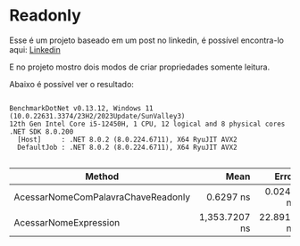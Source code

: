 
# Readonly

Esse é um projeto baseado em um post no linkedin, é possível encontra-lo aqui: [Linkedin]()

E no projeto mostro dois modos de criar propriedades somente leitura.

Abaixo é possível ver o resultado:
```

BenchmarkDotNet v0.13.12, Windows 11 (10.0.22631.3374/23H2/2023Update/SunValley3)
12th Gen Intel Core i5-12450H, 1 CPU, 12 logical and 8 physical cores
.NET SDK 8.0.200
  [Host]     : .NET 8.0.2 (8.0.224.6711), X64 RyuJIT AVX2
  DefaultJob : .NET 8.0.2 (8.0.224.6711), X64 RyuJIT AVX2


```
| Method                             | Mean          | Error      | StdDev     |
|----------------------------------- |--------------:|-----------:|-----------:|
| AcessarNomeComPalavraChaveReadonly |     0.6297 ns |  0.0240 ns |  0.0213 ns |
| AcessarNomeExpression              | 1,353.7207 ns | 22.8915 ns | 20.2927 ns |
